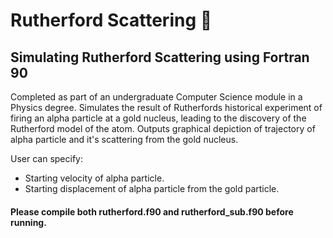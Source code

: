 # Rutherford Scattering :microscope:
## Simulating Rutherford Scattering using Fortran 90

Completed as part of an undergraduate Computer Science module in a Physics degree. Simulates the result of Rutherfords historical experiment of firing an alpha particle at a gold nucleus, leading to the discovery of the Rutherford model of the atom. Outputs graphical depiction of trajectory of alpha particle and it's scattering from the gold nucleus. 

User can specify:
* Starting velocity of alpha particle.
* Starting displacement of alpha particle from the gold particle.

#### Please compile both **rutherford.f90 and rutherford_sub.f90** before running. 